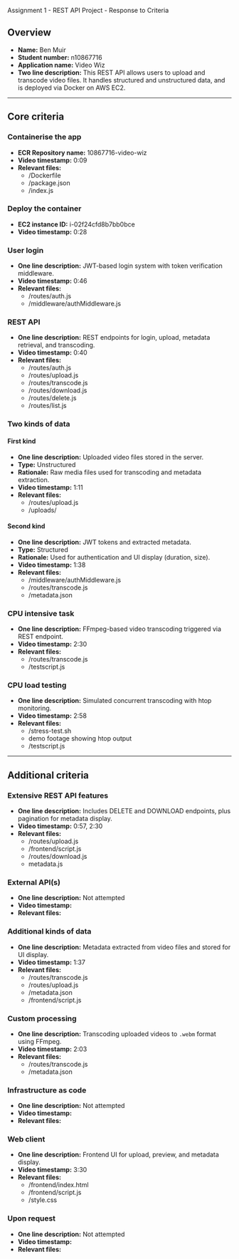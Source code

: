 Assignment 1 - REST API Project - Response to Criteria

## Overview

- **Name:** Ben Muir
- **Student number:** n10867716
- **Application name:** Video Wiz
- **Two line description:** This REST API allows users to upload and transcode video files. It handles structured and unstructured data, and is deployed via Docker on AWS EC2.

---

## Core criteria

### Containerise the app

- **ECR Repository name:** 10867716-video-wiz
- **Video timestamp:** 0:09
- **Relevant files:**
  - /Dockerfile
  - /package.json
  - /index.js

### Deploy the container

- **EC2 instance ID:** i-02f24cfd8b7bb0bce
- **Video timestamp:** 0:28

### User login

- **One line description:** JWT-based login system with token verification middleware.
- **Video timestamp:** 0:46
- **Relevant files:**
  - /routes/auth.js
  - /middleware/authMiddleware.js

### REST API

- **One line description:** REST endpoints for login, upload, metadata retrieval, and transcoding.
- **Video timestamp:** 0:40
- **Relevant files:**
  - /routes/auth.js
  - /routes/upload.js
  - /routes/transcode.js
  - /routes/download.js
  - /routes/delete.js
  - /routes/list.js

### Two kinds of data

#### First kind

- **One line description:** Uploaded video files stored in the server.
- **Type:** Unstructured
- **Rationale:** Raw media files used for transcoding and metadata extraction.
- **Video timestamp:** 1:11
- **Relevant files:**
  - /routes/upload.js
  - /uploads/

#### Second kind

- **One line description:** JWT tokens and extracted metadata.
- **Type:** Structured
- **Rationale:** Used for authentication and UI display (duration, size).
- **Video timestamp:** 1:38
- **Relevant files:**
  - /middleware/authMiddleware.js
  - /routes/transcode.js
  - /metadata.json

### CPU intensive task

- **One line description:** FFmpeg-based video transcoding triggered via REST endpoint.
- **Video timestamp:** 2:30
- **Relevant files:**
  - /routes/transcode.js
  - /testscript.js

### CPU load testing

- **One line description:** Simulated concurrent transcoding with htop monitoring.
- **Video timestamp:** 2:58
- **Relevant files:**
  - /stress-test.sh
  - demo footage showing htop output
  - /testscript.js

---

## Additional criteria

### Extensive REST API features

- **One line description:** Includes DELETE and DOWNLOAD endpoints, plus pagination for metadata display.
- **Video timestamp:** 0:57, 2:30
- **Relevant files:**
  - /routes/upload.js
  - /frontend/script.js
  - /routes/download.js
  - metadata.js

### External API(s)

- **One line description:** Not attempted
- **Video timestamp:**
- **Relevant files:**

### Additional kinds of data

- **One line description:** Metadata extracted from video files and stored for UI display.
- **Video timestamp:** 1:37
- **Relevant files:**
  - /routes/transcode.js
  - /routes/upload.js
  - /metadata.json
  - /frontend/script.js

### Custom processing

- **One line description:** Transcoding uploaded videos to `.webm` format using FFmpeg.
- **Video timestamp:** 2:03
- **Relevant files:**
  - /routes/transcode.js
  - /metadata.json

### Infrastructure as code

- **One line description:** Not attempted
- **Video timestamp:**
- **Relevant files:**

### Web client

- **One line description:** Frontend UI for upload, preview, and metadata display.
- **Video timestamp:** 3:30
- **Relevant files:**
  - /frontend/index.html
  - /frontend/script.js
  - /style.css

### Upon request

- **One line description:** Not attempted
- **Video timestamp:**
- **Relevant files:**
